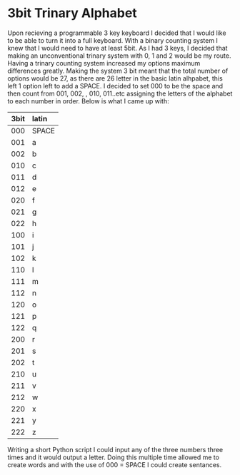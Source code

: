 # 3bit Trinary Alphabet

Upon recieving a programmable 3 key keyboard I decided that I would like to be able to turn it into a full keyboard. With a binary counting system I knew that I would need to have at least 5bit. As I had 3 keys, I decided that making an unconventional trinary system with 0, 1 and 2 would be my route. Having a trinary counting system increased my options maximum differences greatly. Making the system 3 bit meant that the total number of options would be 27, as there are 26 letter in the basic latin alhpabet, this left 1 option left to add a SPACE. I decided to set 000 to be the space and then count from 001, 002, , 010, 011..etc assigning the letters of the alphabet to each number in order. Below is what I came up with:

| 3bit |  latin |
|------|:-------|
| 000  |  SPACE | 
| 001  |  a     |
| 002  |  b     |
| 010  |  c     |
| 011  |  d     |
| 012  |  e     |
| 020  |  f     |
| 021  |  g     |
| 022  |  h     |
| 100  |  i     |
| 101  |  j     |
| 102  |  k     |
| 110  |  l     |
| 111  |  m     |
| 112  |  n     |
| 120  |  o     |
| 121  |  p     |
| 122  |  q     |
| 200  |  r     |
| 201  |  s     |
| 202  |  t     |
| 210  |  u     | 
| 211  |  v     |
| 212  |  w     |
| 220  |  x     |
| 221  |  y     |
| 222  |  z     |

Writing a short Python script I could input any of the three numbers three times and it would output a letter. Doing this multiple time allowed me to create words and with the use of 000 = SPACE I could create sentances. 

